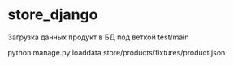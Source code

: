 # store_django
Загрузка данных продукт в БД под веткой test/main

python manage.py loaddata store/products/fixtures/product.json
